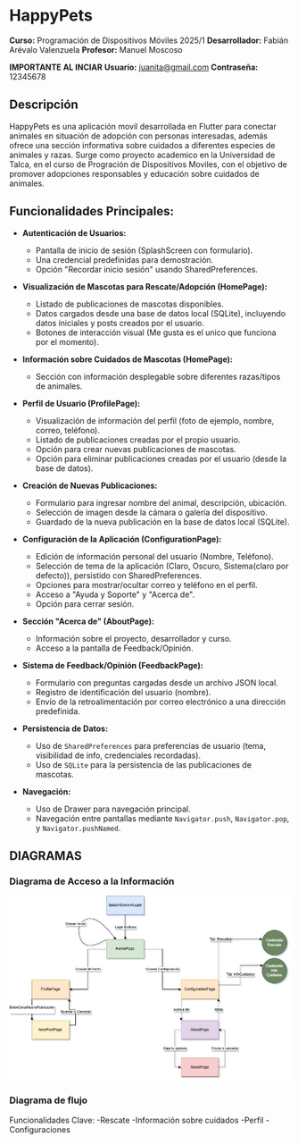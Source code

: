 # HappyPets

**Curso:** Programación de Dispositivos Móviles 2025/1
**Desarrollador:** Fabián Arévalo Valenzuela
**Profesor:** Manuel Moscoso

**IMPORTANTE AL INCIAR**
**Usuario:** juanita@gmail.com
**Contraseña:** 12345678

## Descripción

HappyPets es una aplicación movil desarrollada en Flutter para conectar animales en situación de adopción con personas interesadas, además ofrece una sección informativa sobre cuidados a diferentes especies de animales y razas. Surge como proyecto academico en la Universidad de Talca, en el curso de Progración de Dispositivos Moviles, con el objetivo de promover adopciones responsables y educación sobre cuidados de animales.

## Funcionalidades Principales:

*   **Autenticación de Usuarios:**
    *   Pantalla de inicio de sesión (SplashScreen con formulario).
    *   Una credencial predefinidas para demostración.
    *   Opción "Recordar inicio sesión" usando SharedPreferences.

*   **Visualización de Mascotas para Rescate/Adopción (HomePage):**
    *   Listado de publicaciones de mascotas disponibles.
    *   Datos cargados desde una base de datos local (SQLite), incluyendo datos iniciales y posts creados por el usuario.
    *   Botones de interacción visual (Me gusta es el unico que funciona por el momento).

*   **Información sobre Cuidados de Mascotas (HomePage):**
    *   Sección con información desplegable sobre diferentes razas/tipos de animales.

*   **Perfil de Usuario (ProfilePage):**
    *   Visualización de información del perfil (foto de ejemplo, nombre, correo, teléfono).
    *   Listado de publicaciones creadas por el propio usuario.
    *   Opción para crear nuevas publicaciones de mascotas.
    *   Opción para eliminar publicaciones creadas por el usuario (desde la base de datos).

*   **Creación de Nuevas Publicaciones:**
    *   Formulario para ingresar nombre del animal, descripción, ubicación.
    *   Selección de imagen desde la cámara o galería del dispositivo.
    *   Guardado de la nueva publicación en la base de datos local (SQLite).

*   **Configuración de la Aplicación (ConfigurationPage):**
    *   Edición de información personal del usuario (Nombre, Teléfono).
    *   Selección de tema de la aplicación (Claro, Oscuro, Sistema(claro por defecto)), persistido con SharedPreferences.
    *   Opciones para mostrar/ocultar correo y teléfono en el perfil.
    *   Acceso a "Ayuda y Soporte" y "Acerca de".
    *   Opción para cerrar sesión.

*   **Sección "Acerca de" (AboutPage):**
    *   Información sobre el proyecto, desarrollador y curso.
    *   Acceso a la pantalla de Feedback/Opinión.

*   **Sistema de Feedback/Opinión (FeedbackPage):**
    *   Formulario con preguntas cargadas desde un archivo JSON local.
    *   Registro de identificación del usuario (nombre).
    *   Envío de la retroalimentación por correo electrónico a una dirección predefinida.

*   **Persistencia de Datos:**
    *   Uso de `SharedPreferences` para preferencias de usuario (tema, visibilidad de info, credenciales recordadas).
    *   Uso de `SQLite` para la persistencia de las publicaciones de mascotas.

*   **Navegación:**
    *   Uso de Drawer para navegación principal.
    *   Navegación entre pantallas mediante `Navigator.push`, `Navigator.pop`, y `Navigator.pushNamed`.


## DIAGRAMAS
 
### Diagrama de Acceso a la Información
![Diagrama Acceso a la información](assets/diagramas/DiagramaDeEntrada.jpg)

### Diagrama de flujo


Funcionalidades Clave:
-Rescate
-Información sobre cuidados
-Perfil
-Configuraciones